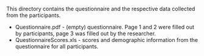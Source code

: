 This directory contains the questionnaire and the respective data collected from the participants.

* Questionnaire.pdf - (empty) questionnaire. Page 1 and 2 were filled out by participants, page 3 was filled out by the researcher.
* QuestionnaireScores.xls - scores and demographic information from the questionnaire for all participants.